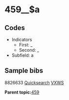 # 459\_\_$a

## Codes

-   Indicators
    -   First: \_
    -   Second: \_
-   Subfield: a

## Sample bibs

8826633 [Quicksearch](https://search.library.yale.edu/catalog/8826633) [VXWS](http://prodorbis.library.yale.edu:7014/vxws/GetHoldingsService?bibId=8826633)

**Parent topic:**[459](../../tags/459/459.md)

